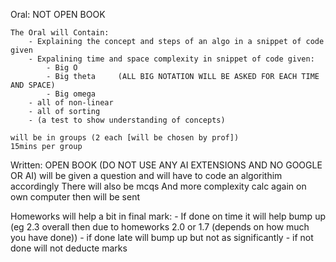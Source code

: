 Oral:
    NOT OPEN BOOK

    The Oral will Contain:
        - Explaining the concept and steps of an algo in a snippet of code given
        - Expalining time and space complexity in snippet of code given:
            - Big O
            - Big theta     (ALL BIG NOTATION WILL BE ASKED FOR EACH TIME AND SPACE)
            - Big omega
        - all of non-linear
        - all of sorting
        - (a test to show understanding of concepts)
    
    will be in groups (2 each [will be chosen by prof])
    15mins per group

Written:
    OPEN BOOK (DO NOT USE ANY AI EXTENSIONS AND NO GOOGLE OR AI)
    will be given a question and will have to code an algorithim accordingly
    There will also be mcqs
    And more complexity calc again
    on own computer then will be sent

Homeworks will help a bit in final mark:
    - If done on time it will help bump up  (eg 2.3 overall then due to homeworks 2.0 or 1.7 (depends on how much you have done))
    - if done late will bump up but not as significantly
    - if not done will not deducte marks
